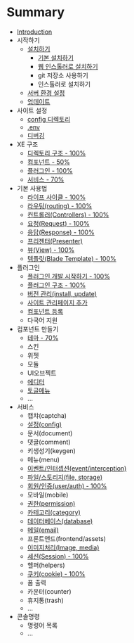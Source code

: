 # Summary

* [Introduction](README.md)
* 시작하기
   * [설치하기](installation.md)
       * [기본 설치하기](installation-basic.md)
       * [웹 인스톨러로 설치하기](installation-web.md)
       * git 저장소 사용하기
       * 인스톨러로 설치하기
   * [서버 환경 설정](server-configuration.md)
   * [업데이트](update.md)
* 사이트 설정
   * [config 디렉토리](configurations.md)
   * [.env](env.md)
   * [디버깅](debugging.md)
* XE 구조
   * [디렉토리 구조 - 100%](structure.md)
   * [컴포넌트 - 50%](components.md)
   * [플러그인 - 100%](plugin.md)
   * [서비스 - 70%](service.md)
* 기본 사용법
   * [라이프 사이클 - 100%](lifecycle.md)
   * [라우팅(routing) - 100%](routing.md)
   * [컨트롤러(Controllers) - 100%](controllers.md)
   * [요청(Request) - 100%](request.md)
   * [응답(Response) - 100%](response.md)
   * [프리젠터(Presenter)](presenter.md)
   * [뷰(View) - 100%](view.md)
   * [템플릿(Blade Template) - 100%](blade.md)
* 플러그인
   * [플러그인 개발 시작하기 - 100%](plugin-generation.md)
   * [플러그인 구조 - 100%](plugin-structure.md)
   * [버전 관리(install, update)](plugin-versions.md)
   * [사이트 관리페이지 추가](plugin-settings.md)
   * [컴포넌트 등록](plugin-component.md)
   * 다국어 지원
* 컴포넌트 만들기
   * [테마 - 70%](component-theme.md)
   * 스킨
   * 위젯
   * 모듈
   * UI오브젝트
   * [에디터](component-editor.md)
   * [토글메뉴](component-togglemenu.md)
   * ...
* 서비스
   * 캡챠(captcha)
   * [설정(config)](service-config.md)
   * 문서(document)
   * 댓글(comment)
   * 키생성기(keygen)
   * 메뉴(menu)
   * [이벤트/인터셉션(event/interception)](service-interception.md)
   * [파일/스토리지(file, storage)](service-storage.md)
   * [회원/인증(user/auth) - 100%](service-user.md)
   * 모바일(mobile)
   * [권한(permission)](service-permission.md)
   * [카테고리(category)](service-category.md)
   * [데이터베이스(database)](service-database.md)
   * [메일(email)](service-email.md)
   * 프론트앤드(frontend/assets)
   * [이미지처리(Image, media)](service-media.md)
   * [세션(Session) - 100%](service-session.md)
   * 헬퍼(helpers)
   * [쿠키(cookie) - 100%](service-cookie.md)
   * 폼 출력
   * 카운터(counter)
   * 휴지통(trash)
   * ...
* 콘솔명령
   * 명령어 목록
   * ...

